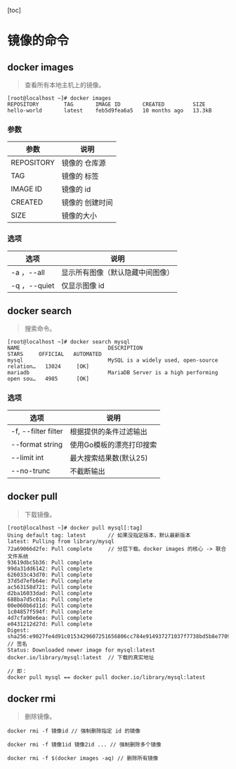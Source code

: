 [toc]

# 镜像的命令

## docker images

> 查看所有本地主机上的镜像。

```
[root@localhost ~]# docker images
REPOSITORY        TAG       IMAGE ID       CREATED         SIZE
hello-world       latest    feb5d9fea6a5   10 months ago   13.3kB
```

### 参数

| 参数       | 说明            |
| ---------- | --------------- |
| REPOSITORY | 镜像的 仓库源   |
| TAG        | 镜像的 标签     |
| IMAGE ID   | 镜像的 id       |
| CREATED    | 镜像的 创建时间 |
| SIZE       | 镜像的大小      |

### 选项

| 选项         | 说明                             |
| ------------ | -------------------------------- |
| -a ，--all   | 显示所有图像（默认隐藏中间图像） |
| -q ，--quiet | 仅显示图像 id                    |

## docker search

> 搜索命令。

```
[root@localhost ~]# docker search mysql
NAME                            DESCRIPTION                                     STARS     OFFICIAL   AUTOMATED
mysql                           MySQL is a widely used, open-source relation…   13024     [OK]       
mariadb                         MariaDB Server is a high performing open sou…   4985      [OK]       
```

### 选项

| 选项                | 说明                     |
| ------------------- | ------------------------ |
| -f, --filter filter | 根据提供的条件过滤输出   |
| --format string     | 使用Go模板的漂亮打印搜索 |
| --limit int         | 最大搜索结果数(默认25)   |
| --no-trunc          | 不截断输出               |

## docker pull

> 下载镜像。

```
[root@localhost ~]# docker pull mysql[:tag]
Using default tag: latest		// 如果没指定版本，默认最新版本
latest: Pulling from library/mysql
72a69066d2fe: Pull complete 	// 分层下载。docker images 的核心 -> 联合文件系统
93619dbc5b36: Pull complete 
99da31dd6142: Pull complete 
626033c43d70: Pull complete 
37d5d7efb64e: Pull complete 
ac563158d721: Pull complete 
d2ba16033dad: Pull complete 
688ba7d5c01a: Pull complete 
00e060b6d11d: Pull complete 
1c04857f594f: Pull complete 
4d7cfa90e6ea: Pull complete 
e0431212d27d: Pull complete 
Digest: sha256:e9027fe4d91c0153429607251656806cc784e914937271037f7738bd5b8e7709	// 签名
Status: Downloaded newer image for mysql:latest
docker.io/library/mysql:latest	// 下载的真实地址

// 即：
docker pull mysql == docker pull docker.io/library/mysql:latest
```

## docker rmi

> 删除镜像。

```
docker rmi -f 镜像id // 强制删除指定 id 的镜像

docker rmi -f 镜像1id 镜像2id ... // 强制删除多个镜像

docker rmi -f $(docker images -aq) // 删除所有镜像
```

